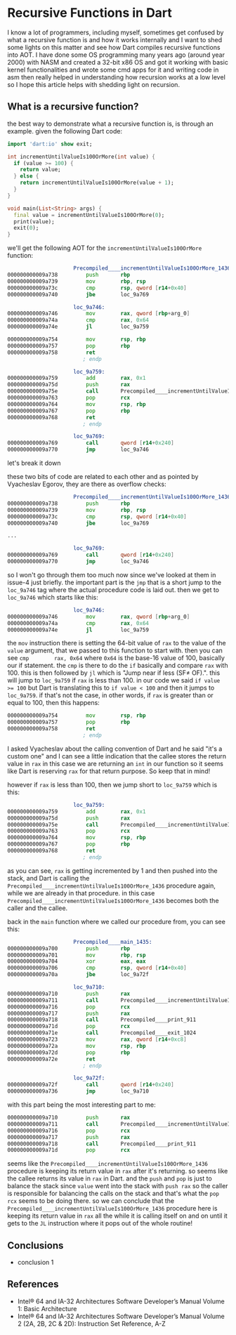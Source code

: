 # Recursive Functions in Dart

I know a lot of programmers, including myself, sometimes get confused by what a recursive function is and how it works internally and I want to shed some lights on this matter and see how Dart compiles recursive functions into AOT. I have done some OS programming many years ago (around year 2000) with NASM and created a 32-bit x86 OS and got it working with basic kernel functionalities and wrote some cmd apps for it and writing code in asm then really helped in understanding how recursion works at a low level so I hope this article helps with shedding light on recursion.

## What is a recursive function?

the best way to demonstrate what a recursive function is, is through an example. given the following Dart code:

```dart
import 'dart:io' show exit;

int incrementUntilValueIs100OrMore(int value) {
  if (value >= 100) {
    return value;
  } else {
    return incrementUntilValueIs100OrMore(value + 1);
  }
}

void main(List<String> args) {
  final value = incrementUntilValueIs100OrMore(0);
  print(value);
  exit(0);
}
```

we'll get the following AOT for the `incrementUntilValueIs100OrMore` function:

```asm
                     Precompiled____incrementUntilValueIs100OrMore_1436:
000000000009a738         push       rbp                                         ; CODE XREF=Precompiled____main_1435+17, Precompiled____incrementUntilValueIs100OrMore_1436+38
000000000009a739         mov        rbp, rsp
000000000009a73c         cmp        rsp, qword [r14+0x40]
000000000009a740         jbe        loc_9a769

                     loc_9a746:
000000000009a746         mov        rax, qword [rbp+arg_0]                      ; CODE XREF=Precompiled____incrementUntilValueIs100OrMore_1436+56
000000000009a74a         cmp        rax, 0x64
000000000009a74e         jl         loc_9a759

000000000009a754         mov        rsp, rbp
000000000009a757         pop        rbp
000000000009a758         ret
                        ; endp

                     loc_9a759:
000000000009a759         add        rax, 0x1                                    ; CODE XREF=Precompiled____incrementUntilValueIs100OrMore_1436+22
000000000009a75d         push       rax
000000000009a75e         call       Precompiled____incrementUntilValueIs100OrMore_1436 ; Precompiled____incrementUntilValueIs100OrMore_1436
000000000009a763         pop        rcx
000000000009a764         mov        rsp, rbp
000000000009a767         pop        rbp
000000000009a768         ret
                        ; endp

                     loc_9a769:
000000000009a769         call       qword [r14+0x240]                           ; CODE XREF=Precompiled____incrementUntilValueIs100OrMore_1436+8
000000000009a770         jmp        loc_9a746
```

let's break it down

these two bits of code are related to each other and as pointed by Vyacheslav Egorov, they are there as overflow checks:

```asm
                     Precompiled____incrementUntilValueIs100OrMore_1436:
000000000009a738         push       rbp                                         ; CODE XREF=Precompiled____main_1435+17, Precompiled____incrementUntilValueIs100OrMore_1436+38
000000000009a739         mov        rbp, rsp
000000000009a73c         cmp        rsp, qword [r14+0x40]
000000000009a740         jbe        loc_9a769

...

                     loc_9a769:
000000000009a769         call       qword [r14+0x240]                           ; CODE XREF=Precompiled____incrementUntilValueIs100OrMore_1436+8
000000000009a770         jmp        loc_9a746
```

so I won't go through them too much now since we've looked at them in issue-4 just briefly. the important part is the `jmp` that is a short jump to the `loc_9a746` tag where the actual procedure code is laid out. then we get to `loc_9a746` which starts like this:

```asm
                     loc_9a746:
000000000009a746         mov        rax, qword [rbp+arg_0]                      ; CODE XREF=Precompiled____incrementUntilValueIs100OrMore_1436+56
000000000009a74a         cmp        rax, 0x64
000000000009a74e         jl         loc_9a759
```

the `mov` instruction there is setting the 64-bit value of `rax` to the value of the `value` argument, that we passed to this function to start with. then you can see `cmp        rax, 0x64` where `0x64` is the base-16 value of 100, basically our if statement. the `cmp` is there to do the `if` basically and compare `rax` with 100. this is then followed by `jl` which is "Jump near if less (SF≠ OF).". this will jump to `loc_9a759` if `rax` is less than 100. in our code we said `if value >= 100` but Dart is translating this to `if value < 100` and then it jumps to `loc_9a759`. if that's not the case, in other words, if `rax` is greater than or equal to 100, then this happens:

```asm
000000000009a754         mov        rsp, rbp
000000000009a757         pop        rbp
000000000009a758         ret
                        ; endp
```

I asked Vyacheslav about the calling convention of Dart and he said "it's a custom one" and I can see a little indication that the callee stores the return value in `rax` in this case we are returning an `int` in our function so it seems like Dart is reserving `rax` for that return purpose. So keep that in mind!

however if `rax` is less than 100, then we jump short to `loc_9a759` which is this:

```asm
                     loc_9a759:
000000000009a759         add        rax, 0x1                                    ; CODE XREF=Precompiled____incrementUntilValueIs100OrMore_1436+22
000000000009a75d         push       rax
000000000009a75e         call       Precompiled____incrementUntilValueIs100OrMore_1436 ; Precompiled____incrementUntilValueIs100OrMore_1436
000000000009a763         pop        rcx
000000000009a764         mov        rsp, rbp
000000000009a767         pop        rbp
000000000009a768         ret
                        ; endp
```

as you can see, `rax` is getting incremented by 1 and then pushed into the stack, and Dart is calling the `Precompiled____incrementUntilValueIs100OrMore_1436` procedure again, while we are already in that procedure. in this case `Precompiled____incrementUntilValueIs100OrMore_1436` becomes both the caller and the callee.

back in the `main` function where we called our procedure from, you can see this:

```asm
                     Precompiled____main_1435:
000000000009a700         push       rbp                                         ; CODE XREF=Precompiled____main_main_1437+17
000000000009a701         mov        rbp, rsp
000000000009a704         xor        eax, eax
000000000009a706         cmp        rsp, qword [r14+0x40]
000000000009a70a         jbe        loc_9a72f

                     loc_9a710:
000000000009a710         push       rax                                         ; CODE XREF=Precompiled____main_1435+54
000000000009a711         call       Precompiled____incrementUntilValueIs100OrMore_1436 ; Precompiled____incrementUntilValueIs100OrMore_1436
000000000009a716         pop        rcx
000000000009a717         push       rax
000000000009a718         call       Precompiled____print_911                    ; Precompiled____print_911
000000000009a71d         pop        rcx
000000000009a71e         call       Precompiled____exit_1024                    ; Precompiled____exit_1024
000000000009a723         mov        rax, qword [r14+0xc8]
000000000009a72a         mov        rsp, rbp
000000000009a72d         pop        rbp
000000000009a72e         ret
                        ; endp

                     loc_9a72f:
000000000009a72f         call       qword [r14+0x240]                           ; CODE XREF=Precompiled____main_1435+10
000000000009a736         jmp        loc_9a710
```

with this part being the most interesting part to me:

```asm
000000000009a710         push       rax                                         ; CODE XREF=Precompiled____main_1435+54
000000000009a711         call       Precompiled____incrementUntilValueIs100OrMore_1436 ; Precompiled____incrementUntilValueIs100OrMore_1436
000000000009a716         pop        rcx
000000000009a717         push       rax
000000000009a718         call       Precompiled____print_911                    ; Precompiled____print_911
000000000009a71d         pop        rcx
```

seems like the `Precompiled____incrementUntilValueIs100OrMore_1436` procedure is keeping its return value in `rax` after it's returning. so seems like the callee returns its value in `rax` in Dart. and the `push` and `pop` is just to balance the stack since `value` went into the stack with `push rax` so the caller is responsible for balancing the calls on the stack and that's what the `pop rcx` seems to be doing there. so we can conclude that the `Precompiled____incrementUntilValueIs100OrMore_1436` procedure here is keeping its return value in `rax` all the while it is calling itself on and on until it gets to the `JL` instruction where it pops out of the whole routine!

## Conclusions

- conclusion 1

## References

- Intel® 64 and IA-32 Architectures Software Developer’s Manual Volume 1: Basic Architecture
- Intel® 64 and IA-32 Architectures Software Developer’s Manual Volume 2 (2A, 2B, 2C & 2D): Instruction Set Reference, A-Z
